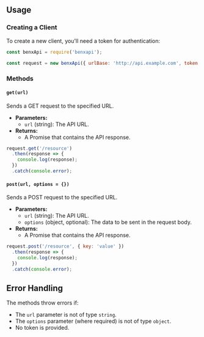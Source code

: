 ## Usage

### Creating a Client

To create a new client, you'll need a token for authentication:

```javascript
const benxApi = require('benxapi');

const request = new benxApi({ urlBase: 'http://api.example.com', token: 'yourToken' });
```

### Methods

#### `get(url)`

Sends a GET request to the specified URL.

- **Parameters:**
  - `url` (string): The API URL.
- **Returns:**
  - A Promise that contains the API response.

```javascript
request.get('/resource')
  .then(response => {
    console.log(response);
  })
  .catch(console.error);
```

#### `post(url, options = {})`

Sends a POST request to the specified URL.

- **Parameters:**
  - `url` (string): The API URL.
  - `options` (object, optional): The data to be sent in the request body.
- **Returns:**
  - A Promise that contains the API response.

```javascript
request.post('/resource', { key: 'value' })
  .then(response => {
    console.log(response);
  })
  .catch(console.error);
```

## Error Handling

The methods throw errors if:

- The `url` parameter is not of type `string`.
- The `options` parameter (where required) is not of type `object`.
- No token is provided.